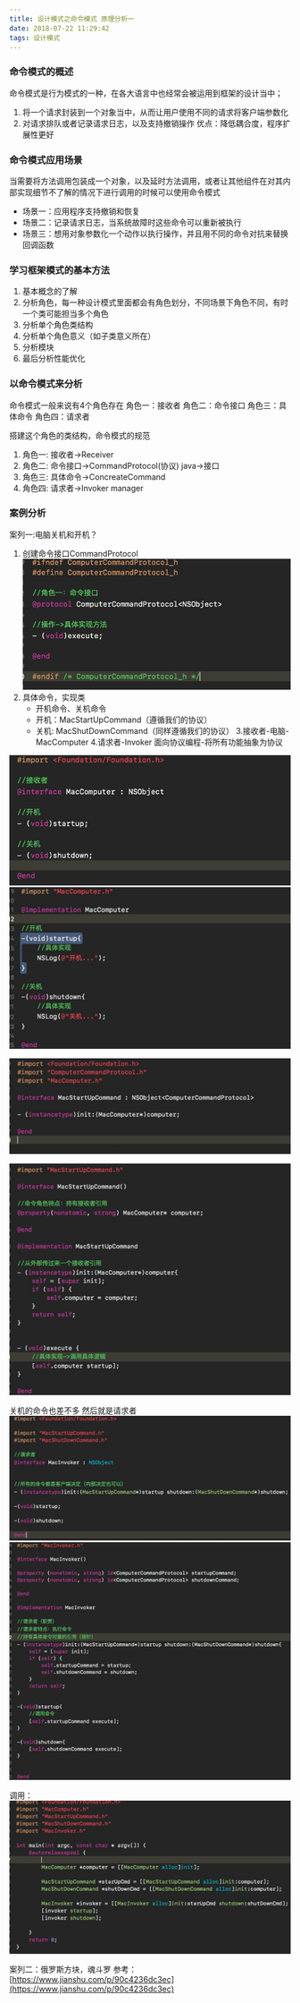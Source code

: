```yaml
---
title: 设计模式之命令模式 原理分析一
date: 2018-07-22 11:29:42
tags: 设计模式
---
```


### 命令模式的概述
命令模式是行为模式的一种，在各大语言中也经常会被运用到框架的设计当中；

1. 将一个请求封装到一个对象当中，从而让用户使用不同的请求将客户端参数化
2. 对请求排队或者记录请求日志，以及支持撤销操作
优点：降低耦合度，程序扩展性更好

### 命令模式应用场景
当需要将方法调用包装成一个对象，以及延时方法调用，或者让其他组件在对其内部实现细节不了解的情况下进行调用的时候可以使用命令模式

* 场景一：应用程序支持撤销和恢复
* 场景二：记录请求日志，当系统故障时这些命令可以重新被执行
* 场景三：想用对象参数化一个动作以执行操作，并且用不同的命令对抗来替换回调函数

### 学习框架模式的基本方法
1. 基本概念的了解
2. 分析角色，每一种设计模式里面都会有角色划分，不同场景下角色不同，有时一个类可能担当多个角色
3. 分析单个角色类结构
4. 分析单个角色意义（如子类意义所在）
5. 分析模块
6. 最后分析性能优化

### 以命令模式来分析
命令模式一般来说有4个角色存在
角色一：接收者
角色二：命令接口
角色三：具体命令
角色四：请求者

搭建这个角色的类结构，命令模式的规范

1. 角色一: 接收者->Receiver
2. 角色二: 命令接口->CommandProtocol(协议) java->接口
3. 角色三: 具体命令->ConcreateCommand
4. 角色四: 请求者->Invoker manager

### 案例分析
案列一:电脑关机和开机？

1. 创建命令接口CommandProtocol
![](/img/15322263250288.jpg)
2. 具体命令，实现类
    - 开机命令、关机命令
    - 开机：MacStartUpCommand（遵循我们的协议）
    - 关机: MacShutDownCommand（同样遵循我们的协议）
3.接收者-电脑-MacComputer
4.请求者-Invoker 面向协议编程-将所有功能抽象为协议


![](/img/15322269801928.jpg)
![](/img/15322269959938.jpg)

![](/img/15322272652785.jpg)

![](/img/15322273106137.jpg)

关机的命令也差不多
然后就是请求者
![](/img/15322288078805.jpg)
![](/img/15322288322518.jpg)

调用：
![](/img/15322288491181.jpg)


案列二：俄罗斯方块，魂斗罗 参考：[https://www.jianshu.com/p/90c4236dc3ec](https://www.jianshu.com/p/90c4236dc3ec)


